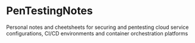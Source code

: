 # PenTestingNotes

Personal notes and cheetsheets for securing and pentesting cloud service configurations, CI/CD environments and container orchestration platforms
